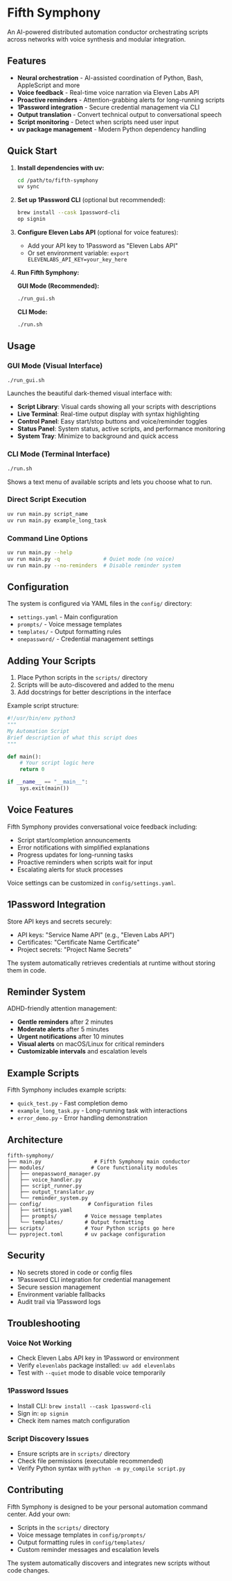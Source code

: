 # Fifth Symphony

An AI-powered distributed automation conductor orchestrating scripts across networks with voice synthesis and modular integration.

## Features

- **Neural orchestration** - AI-assisted coordination of Python, Bash, AppleScript and more
- **Voice feedback** - Real-time voice narration via Eleven Labs API
- **Proactive reminders** - Attention-grabbing alerts for long-running scripts
- **1Password integration** - Secure credential management via CLI
- **Output translation** - Convert technical output to conversational speech
- **Script monitoring** - Detect when scripts need user input
- **uv package management** - Modern Python dependency handling

## Quick Start

1. **Install dependencies with uv:**
   ```bash
   cd /path/to/fifth-symphony
   uv sync
   ```

2. **Set up 1Password CLI** (optional but recommended):
   ```bash
   brew install --cask 1password-cli
   op signin
   ```

3. **Configure Eleven Labs API** (optional for voice features):
   - Add your API key to 1Password as "Eleven Labs API"
   - Or set environment variable: `export ELEVENLABS_API_KEY=your_key_here`

4. **Run Fifth Symphony:**
   
   **GUI Mode (Recommended):**
   ```bash
   ./run_gui.sh
   ```
   
   **CLI Mode:**
   ```bash
   ./run.sh
   ```

## Usage

### GUI Mode (Visual Interface)
```bash
./run_gui.sh
```
Launches the beautiful dark-themed visual interface with:
- **Script Library**: Visual cards showing all your scripts with descriptions
- **Live Terminal**: Real-time output display with syntax highlighting  
- **Control Panel**: Easy start/stop buttons and voice/reminder toggles
- **Status Panel**: System status, active scripts, and performance monitoring
- **System Tray**: Minimize to background and quick access

### CLI Mode (Terminal Interface)
```bash
./run.sh
```
Shows a text menu of available scripts and lets you choose what to run.

### Direct Script Execution
```bash
uv run main.py script_name
uv run main.py example_long_task
```

### Command Line Options
```bash
uv run main.py --help
uv run main.py -q              # Quiet mode (no voice)
uv run main.py --no-reminders  # Disable reminder system
```

## Configuration

The system is configured via YAML files in the `config/` directory:

- `settings.yaml` - Main configuration
- `prompts/` - Voice message templates
- `templates/` - Output formatting rules
- `onepassword/` - Credential management settings

## Adding Your Scripts

1. Place Python scripts in the `scripts/` directory
2. Scripts will be auto-discovered and added to the menu
3. Add docstrings for better descriptions in the interface

Example script structure:
```python
#!/usr/bin/env python3
"""
My Automation Script
Brief description of what this script does
"""

def main():
    # Your script logic here
    return 0

if __name__ == "__main__":
    sys.exit(main())
```

## Voice Features

Fifth Symphony provides conversational voice feedback including:

- Script start/completion announcements
- Error notifications with simplified explanations
- Progress updates for long-running tasks
- Proactive reminders when scripts wait for input
- Escalating alerts for stuck processes

Voice settings can be customized in `config/settings.yaml`.

## 1Password Integration

Store API keys and secrets securely:

- API keys: "Service Name API" (e.g., "Eleven Labs API")
- Certificates: "Certificate Name Certificate"
- Project secrets: "Project Name Secrets"

The system automatically retrieves credentials at runtime without storing them in code.

## Reminder System

ADHD-friendly attention management:

- **Gentle reminders** after 2 minutes
- **Moderate alerts** after 5 minutes  
- **Urgent notifications** after 10 minutes
- **Visual alerts** on macOS/Linux for critical reminders
- **Customizable intervals** and escalation levels

## Example Scripts

Fifth Symphony includes example scripts:

- `quick_test.py` - Fast completion demo
- `example_long_task.py` - Long-running task with interactions
- `error_demo.py` - Error handling demonstration

## Architecture

```
fifth-symphony/
├── main.py                 # Fifth Symphony main conductor
├── modules/               # Core functionality modules
│   ├── onepassword_manager.py
│   ├── voice_handler.py
│   ├── script_runner.py
│   ├── output_translator.py
│   └── reminder_system.py
├── config/               # Configuration files
│   ├── settings.yaml
│   ├── prompts/         # Voice message templates
│   └── templates/       # Output formatting
├── scripts/             # Your Python scripts go here
└── pyproject.toml       # uv package configuration
```

## Security

- No secrets stored in code or config files
- 1Password CLI integration for credential management
- Secure session management
- Environment variable fallbacks
- Audit trail via 1Password logs

## Troubleshooting

### Voice Not Working
- Check Eleven Labs API key in 1Password or environment
- Verify `elevenlabs` package installed: `uv add elevenlabs`
- Test with `--quiet` mode to disable voice temporarily

### 1Password Issues  
- Install CLI: `brew install --cask 1password-cli`
- Sign in: `op signin`
- Check item names match configuration

### Script Discovery Issues
- Ensure scripts are in `scripts/` directory
- Check file permissions (executable recommended)
- Verify Python syntax with `python -m py_compile script.py`

## Contributing

Fifth Symphony is designed to be your personal automation command center. Add your own:

- Scripts in the `scripts/` directory
- Voice message templates in `config/prompts/`
- Output formatting rules in `config/templates/`
- Custom reminder messages and escalation levels

The system automatically discovers and integrates new scripts without code changes.
